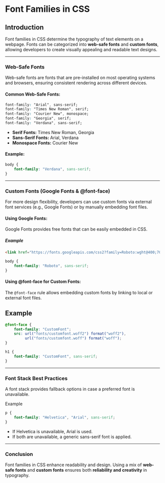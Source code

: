 # **Font Families in CSS**

## **Introduction**

Font families in CSS determine the typography of text elements on a webpage. Fonts can be categorized into **web-safe fonts** and **custom fonts**, allowing developers to create visually appealing and readable text designs.

---

### **Web-Safe Fonts**

Web-safe fonts are fonts that are pre-installed on most operating systems and browsers, ensuring consistent rendering across different devices.

#### **Common Web-Safe Fonts:**

```css
font-family: "Arial", sans-serif;
font-family: "Times New Roman", serif;
font-family: "Courier New", monospace;
font-family: "Georgia", serif;
font-family: "Verdana", sans-serif;
```

- **Serif Fonts:** Times New Roman, Georgia
- **Sans-Serif Fonts:** Arial, Verdana
- **Monospace Fonts:** Courier New

#### **Example:**

```css
body {
    font-family: "Verdana", sans-serif;
}
```

---

### **Custom Fonts (Google Fonts & @font-face)**

For more design flexibility, developers can use custom fonts via external font services (e.g., Google Fonts) or by manually embedding font files.

#### **Using Google Fonts:**

Google Fonts provides free fonts that can be easily embedded in CSS.

##### **Example**

```html
<link href="https://fonts.googleapis.com/css2?family=Roboto:wght@400;700&display=swap" rel="stylesheet">
```

```css
body {
    font-family: "Roboto", sans-serif;
}
```

#### **Using @font-face for Custom Fonts:**

The `@font-face` rule allows embedding custom fonts by linking to local or external font files.

## Example

```css
@font-face {
    font-family: "CustomFont";
    src: url("fonts/customfont.woff2") format("woff2"),
         url("fonts/customfont.woff") format("woff");
}

h1 {
    font-family: "CustomFont", sans-serif;
}
```

---

### **Font Stack Best Practices**

A font stack provides fallback options in case a preferred font is unavailable.

Example

```css
p {
    font-family: "Helvetica", "Arial", sans-serif;
}
```

- If Helvetica is unavailable, Arial is used.
- If both are unavailable, a generic sans-serif font is applied.

---

### **Conclusion**

Font families in CSS enhance readability and design. Using a mix of **web-safe fonts** and **custom fonts** ensures both **reliability and creativity** in typography.
